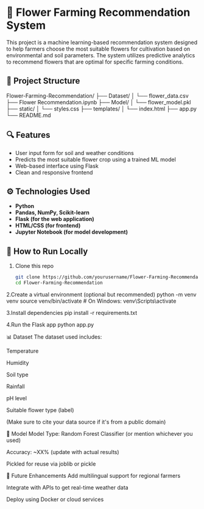 # 🌸 Flower Farming Recommendation System

This project is a machine learning-based recommendation system designed to help farmers choose the most suitable flowers for cultivation based on environmental and soil parameters. The system utilizes predictive analytics to recommend flowers that are optimal for specific farming conditions.

## 📁 Project Structure
Flower-Farming-Recommendation/
├── Dataset/
│ └── flower_data.csv
├── Flower Recommendation.ipynb
├── Model/
│ └── flower_model.pkl
├── static/
│ └── styles.css
├── templates/
│ └── index.html
├── app.py
└── README.md

## 🔍 Features

- User input form for soil and weather conditions
- Predicts the most suitable flower crop using a trained ML model
- Web-based interface using Flask
- Clean and responsive frontend

## ⚙️ Technologies Used

- **Python**
- **Pandas, NumPy, Scikit-learn**
- **Flask (for the web application)**
- **HTML/CSS (for frontend)**
- **Jupyter Notebook (for model development)**

## 🚀 How to Run Locally

1. Clone this repo
   ```bash
   git clone https://github.com/yourusername/Flower-Farming-Recommendation.git
   cd Flower-Farming-Recommendation
   
2.Create a virtual environment (optional but recommended)
python -m venv venv
source venv/bin/activate  # On Windows: venv\Scripts\activate

3.Install dependencies
pip install -r requirements.txt

4.Run the Flask app
python app.py

📊 Dataset
The dataset used includes:

Temperature

Humidity

Soil type

Rainfall

pH level

Suitable flower type (label)

(Make sure to cite your data source if it's from a public domain)

🤖 Model
Model Type: Random Forest Classifier (or mention whichever you used)

Accuracy: ~XX% (update with actual results)

Pickled for reuse via joblib or pickle

📌 Future Enhancements
Add multilingual support for regional farmers

Integrate with APIs to get real-time weather data

Deploy using Docker or cloud services

